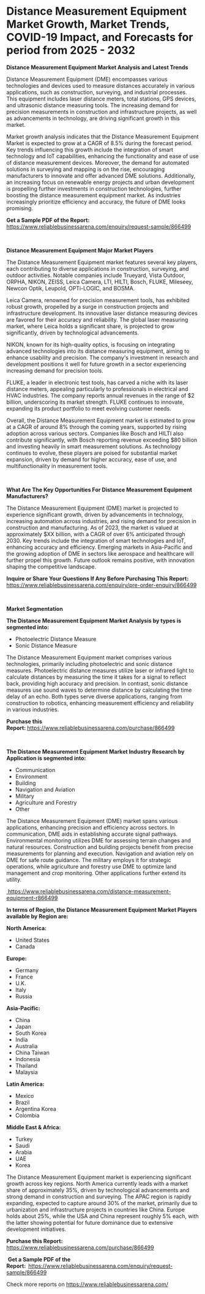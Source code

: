 <p><h1>Distance Measurement Equipment Market Growth, Market Trends, COVID-19 Impact, and Forecasts for period from 2025 - 2032</h1></p><p><strong>Distance Measurement Equipment Market Analysis and Latest Trends</strong></p>
<p><p>Distance Measurement Equipment (DME) encompasses various technologies and devices used to measure distances accurately in various applications, such as construction, surveying, and industrial processes. This equipment includes laser distance meters, total stations, GPS devices, and ultrasonic distance measuring tools. The increasing demand for precision measurements in construction and infrastructure projects, as well as advancements in technology, are driving significant growth in this market.</p><p>Market growth analysis indicates that the Distance Measurement Equipment Market is expected to grow at a CAGR of 8.5% during the forecast period. Key trends influencing this growth include the integration of smart technology and IoT capabilities, enhancing the functionality and ease of use of distance measurement devices. Moreover, the demand for automated solutions in surveying and mapping is on the rise, encouraging manufacturers to innovate and offer advanced DME solutions. Additionally, an increasing focus on renewable energy projects and urban development is propelling further investments in construction technologies, further boosting the distance measurement equipment market. As industries increasingly prioritize efficiency and accuracy, the future of DME looks promising.</p></p>
<p><strong>Get a Sample PDF of the Report:&nbsp;</strong> <a href="https://www.reliablebusinessarena.com/enquiry/request-sample/866499?utm_campaign=2175&utm_medium=2&utm_source=Github&utm_content=ia&utm_term=10042025&utm_id=distance-measurement-equipment">https://www.reliablebusinessarena.com/enquiry/request-sample/866499</a></p>
<p>&nbsp;</p>
<p><strong>Distance Measurement Equipment Major Market Players</strong></p>
<p><p>The Distance Measurement Equipment market features several key players, each contributing to diverse applications in construction, surveying, and outdoor activities. Notable companies include Trueyard, Vista Outdoor, ORPHA, NIKON, ZEISS, Leica Camera, LTI, HILTI, Bosch, FLUKE, Mileseey, Newcon Optik, Leupold, OPTi-LOGIC, and BOSMA.</p><p>Leica Camera, renowned for precision measurement tools, has exhibited robust growth, propelled by a surge in construction projects and infrastructure development. Its innovative laser distance measuring devices are favored for their accuracy and reliability. The global laser measuring market, where Leica holds a significant share, is projected to grow significantly, driven by technological advancements.</p><p>NIKON, known for its high-quality optics, is focusing on integrating advanced technologies into its distance measuring equipment, aiming to enhance usability and precision. The company's investment in research and development positions it well for future growth in a sector experiencing increasing demand for precision tools.</p><p>FLUKE, a leader in electronic test tools, has carved a niche with its laser distance meters, appealing particularly to professionals in electrical and HVAC industries. The company reports annual revenues in the range of $2 billion, underscoring its market strength. FLUKE continues to innovate, expanding its product portfolio to meet evolving customer needs.</p><p>Overall, the Distance Measurement Equipment market is estimated to grow at a CAGR of around 8% through the coming years, supported by rising adoption across various sectors. Companies like Bosch and HILTI also contribute significantly, with Bosch reporting revenue exceeding $80 billion and investing heavily in smart measurement solutions. As technology continues to evolve, these players are poised for substantial market expansion, driven by demand for higher accuracy, ease of use, and multifunctionality in measurement tools.</p></p>
<p>&nbsp;</p>
<p><strong>What Are The Key Opportunities For Distance Measurement Equipment Manufacturers?</strong></p>
<p><p>The Distance Measurement Equipment (DME) market is projected to experience significant growth, driven by advancements in technology, increasing automation across industries, and rising demand for precision in construction and manufacturing. As of 2023, the market is valued at approximately $XX billion, with a CAGR of over 6% anticipated through 2030. Key trends include the integration of smart technologies and IoT, enhancing accuracy and efficiency. Emerging markets in Asia-Pacific and the growing adoption of DME in sectors like aerospace and healthcare will further propel this growth. Future outlook remains positive, with innovation shaping the competitive landscape.</p></p>
<p><strong>Inquire or Share Your Questions If Any Before Purchasing This Report:</strong> <a href="https://www.reliablebusinessarena.com/enquiry/pre-order-enquiry/866499?utm_campaign=2175&utm_medium=2&utm_source=Github&utm_content=ia&utm_term=10042025&utm_id=distance-measurement-equipment">https://www.reliablebusinessarena.com/enquiry/pre-order-enquiry/866499</a></p>
<p>&nbsp;</p>
<p><strong>Market Segmentation</strong></p>
<p><strong>The Distance Measurement Equipment Market Analysis by types is segmented into:</strong></p>
<p><ul><li>Photoelectric Distance Measure</li><li>Sonic Distance Measure</li></ul></p>
<p><p>The Distance Measurement Equipment market comprises various technologies, primarily including photoelectric and sonic distance measures. Photoelectric distance measures utilize laser or infrared light to calculate distances by measuring the time it takes for a signal to reflect back, providing high accuracy and precision. In contrast, sonic distance measures use sound waves to determine distance by calculating the time delay of an echo. Both types serve diverse applications, ranging from construction to robotics, enhancing measurement efficiency and reliability in various industries.</p></p>
<p><strong>Purchase this Report:&nbsp;</strong><a href="https://www.reliablebusinessarena.com/purchase/866499?utm_campaign=2175&utm_medium=2&utm_source=Github&utm_content=ia&utm_term=10042025&utm_id=distance-measurement-equipment">https://www.reliablebusinessarena.com/purchase/866499</a></p>
<p>&nbsp;</p>
<p><strong>The Distance Measurement Equipment Market Industry Research by Application is segmented into:</strong></p>
<p><ul><li>Communication</li><li>Environment</li><li>Building</li><li>Navigation and Aviation</li><li>Military</li><li>Agriculture and Forestry</li><li>Other</li></ul></p>
<p><p>The Distance Measurement Equipment (DME) market spans various applications, enhancing precision and efficiency across sectors. In communication, DME aids in establishing accurate signal pathways. Environmental monitoring utilizes DME for assessing terrain changes and natural resources. Construction and building projects benefit from precise measurements for planning and execution. Navigation and aviation rely on DME for safe route guidance. The military employs it for strategic operations, while agriculture and forestry use DME to optimize land management and crop monitoring. Other applications further extend its utility.</p></p>
<p><a href="https://www.reliablebusinessarena.com/distance-measurement-equipment-r866499?utm_campaign=2175&utm_medium=2&utm_source=Github&utm_content=ia&utm_term=10042025&utm_id=distance-measurement-equipment">&nbsp;https://www.reliablebusinessarena.com/distance-measurement-equipment-r866499</a></p>
<p><strong>In terms of Region, the Distance Measurement Equipment Market Players available by Region are:</strong></p>
<p>
    <p> <strong> North America: </strong>
        <ul>
            <li>United States</li>
            <li>Canada</li>
        </ul>
        </p> 
    <p> <strong> Europe: </strong>
        <ul>
            <li>Germany</li>
            <li>France</li>
            <li>U.K.</li>
            <li>Italy</li>
            <li>Russia</li>
        </ul>
        </p> 
    <p> <strong> Asia-Pacific: </strong>
        <ul>
            <li>China</li>
            <li>Japan</li>
            <li>South Korea</li>
            <li>India</li>
            <li>Australia</li>
            <li>China Taiwan</li>
            <li>Indonesia</li>
            <li>Thailand</li>
            <li>Malaysia</li>
        </ul>
        </p> 
    <p> <strong> Latin America: </strong>
        <ul>
            <li>Mexico</li>
            <li>Brazil</li>
            <li>Argentina Korea</li>
            <li>Colombia</li>
        </ul>
        </p> 
    <p> <strong> Middle East & Africa: </strong>
        <ul>
            <li>Turkey</li>
            <li>Saudi</li>
            <li>Arabia</li>
            <li>UAE</li>
            <li>Korea</li>
        </ul>
    </p>
    </p>
<p><p>The Distance Measurement Equipment market is experiencing significant growth across key regions. North America currently leads with a market share of approximately 35%, driven by technological advancements and strong demand in construction and surveying. The APAC region is rapidly expanding, expected to capture around 30% of the market, primarily due to urbanization and infrastructure projects in countries like China. Europe holds about 25%, while the USA and China represent roughly 5% each, with the latter showing potential for future dominance due to extensive development initiatives.</p></p>
<p><strong>Purchase this Report: </strong><a href="https://www.reliablebusinessarena.com/purchase/866499?utm_campaign=2175&utm_medium=2&utm_source=Github&utm_content=ia&utm_term=10042025&utm_id=distance-measurement-equipment">https://www.reliablebusinessarena.com/purchase/866499</a></p>
<p>&nbsp;<strong>Get a Sample PDF of the Report:&nbsp;&nbsp;</strong><a href="https://www.reliablebusinessarena.com/enquiry/request-sample/866499?utm_campaign=2175&utm_medium=2&utm_source=Github&utm_content=ia&utm_term=10042025&utm_id=distance-measurement-equipment">https://www.reliablebusinessarena.com/enquiry/request-sample/866499</a></p>
<p><strong></strong></p>
<p>Check more reports on <a href="https://www.reliablebusinessarena.com/?utm_campaign=2175&utm_medium=2&utm_source=Github&utm_content=ia&utm_term=10042025&utm_id=distance-measurement-equipment">https://www.reliablebusinessarena.com/</a></p>